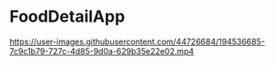 # FoodDetailApp






https://user-images.githubusercontent.com/44726684/194536685-7c9c1b79-727c-4d85-9d0a-629b35e22e02.mp4

